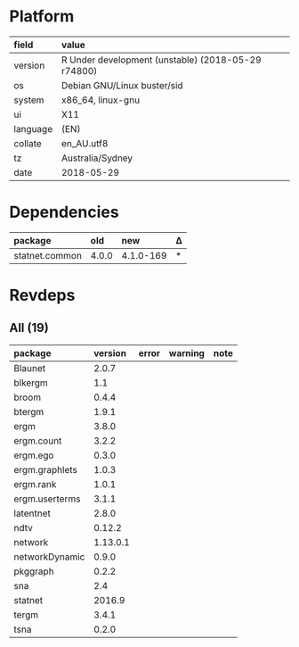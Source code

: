 # Platform

|field    |value                                              |
|:--------|:--------------------------------------------------|
|version  |R Under development (unstable) (2018-05-29 r74800) |
|os       |Debian GNU/Linux buster/sid                        |
|system   |x86_64, linux-gnu                                  |
|ui       |X11                                                |
|language |(EN)                                               |
|collate  |en_AU.utf8                                         |
|tz       |Australia/Sydney                                   |
|date     |2018-05-29                                         |

# Dependencies

|package        |old   |new       |Δ  |
|:--------------|:-----|:---------|:--|
|statnet.common |4.0.0 |4.1.0-169 |*  |

# Revdeps

## All (19)

|package        |version  |error |warning |note |
|:--------------|:--------|:-----|:-------|:----|
|Blaunet        |2.0.7    |      |        |     |
|blkergm        |1.1      |      |        |     |
|broom          |0.4.4    |      |        |     |
|btergm         |1.9.1    |      |        |     |
|ergm           |3.8.0    |      |        |     |
|ergm.count     |3.2.2    |      |        |     |
|ergm.ego       |0.3.0    |      |        |     |
|ergm.graphlets |1.0.3    |      |        |     |
|ergm.rank      |1.0.1    |      |        |     |
|ergm.userterms |3.1.1    |      |        |     |
|latentnet      |2.8.0    |      |        |     |
|ndtv           |0.12.2   |      |        |     |
|network        |1.13.0.1 |      |        |     |
|networkDynamic |0.9.0    |      |        |     |
|pkggraph       |0.2.2    |      |        |     |
|sna            |2.4      |      |        |     |
|statnet        |2016.9   |      |        |     |
|tergm          |3.4.1    |      |        |     |
|tsna           |0.2.0    |      |        |     |

